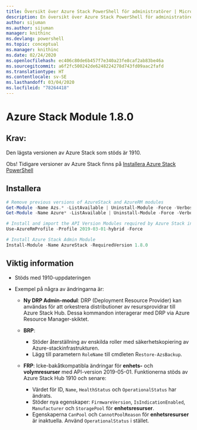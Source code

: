 ```yaml
---
title: Översikt över Azure Stack PowerShell för administratörer | Microsoft Docs
description: En översikt över Azure Stack PowerShell för administratörer med anvisningar för installation och konfiguration.
author: sijuman
ms.author: sijuman
manager: knithinc
ms.devlang: powershell
ms.topic: conceptual
ms.manager: knithinc
ms.date: 02/24/2020
ms.openlocfilehash: ec406c80de6b457f7e340a23fe8caf2ab83be46a
ms.sourcegitcommit: a6f2fc500242de6248224278d743fd09aac2fafd
ms.translationtype: HT
ms.contentlocale: sv-SE
ms.lasthandoff: 03/04/2020
ms.locfileid: "78264418"
---
```

# <a name="azure-stack-module-180"></a>Azure Stack Module 1.8.0

## <a name="requirements"></a>Krav:

Den lägsta versionen av Azure Stack som stöds är 1910.

Obs! Tidigare versioner av Azure Stack finns på [Installera Azure Stack PowerShell](https://docs.microsoft.com/azure/azure-stack/azure-stack-powershell-install#install-azure-stack-powershell)

## <a name="install"></a>Installera

```powershell
# Remove previous versions of AzureStack and AzureRM modules
Get-Module -Name Azs.* -ListAvailable | Uninstall-Module -Force -Verbose
Get-Module -Name Azure* -ListAvailable | Uninstall-Module -Force -Verbose

# Install and import the API Version Modules required by Azure Stack into the current PowerShell session.
Use-AzureRmProfile -Profile 2019-03-01-hybrid -Force

# Install Azure Stack Admin Module
Install-Module -Name AzureStack -RequiredVersion 1.8.0
```

## <a name="release-notes"></a>Viktig information

* Stöds med 1910-uppdateringen
* Exempel på några av ändringarna är:

    - **Ny DRP Admin-modul**: DRP (Deployment Resource Provider) kan användas för att orkestrera distributioner av resursprovidrar till Azure Stack Hub. Dessa kommandon interagerar med DRP via Azure Resource Manager-skiktet.

    - **BRP**:
        - Stöder återställning av enskilda roller med säkerhetskopiering av Azure-stackinfrastrukturen.
        - Lägg till parametern `RoleName` till cmdleten R`estore-AzsBackup`.

    - **FRP**: Icke-bakåtkompatibla ändringar för **enhets-** och **volymresurser** med API-version 2019-05-01. Funktionerna stöds av Azure Stack Hub 1910 och senare:
        - Värdet för ID, `Name`, `HealthStatus` och `OperationalStatus` har ändrats.
        - Stöder nya egenskaper: `FirmwareVersion`, `IsIndicationEnabled`, `Manufacturer` och `StoragePool` för **enhetsresurser**.
        - Egenskaperna `CanPool` och `CannotPoolReason` för **enhetsresurser** är inaktuella. Använd `OperationalStatus` i stället.
